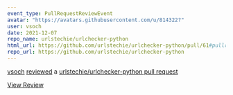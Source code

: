 ```yaml
---
event_type: PullRequestReviewEvent
avatar: "https://avatars.githubusercontent.com/u/814322?"
user: vsoch
date: 2021-12-07
repo_name: urlstechie/urlchecker-python
html_url: https://github.com/urlstechie/urlchecker-python/pull/61#pullrequestreview-824687638
repo_url: https://github.com/urlstechie/urlchecker-python
---
```


<a href='https://github.com/vsoch' target='_blank'>vsoch</a> <a href='https://github.com/urlstechie/urlchecker-python/pull/61#pullrequestreview-824687638' target='_blank'>reviewed</a> a <a href='https://github.com/urlstechie/urlchecker-python/pull/61' target='_blank'>urlstechie/urlchecker-python pull request</a>

<small></small>

<a href='https://github.com/urlstechie/urlchecker-python/pull/61#pullrequestreview-824687638' target='_blank'>View Review</a>